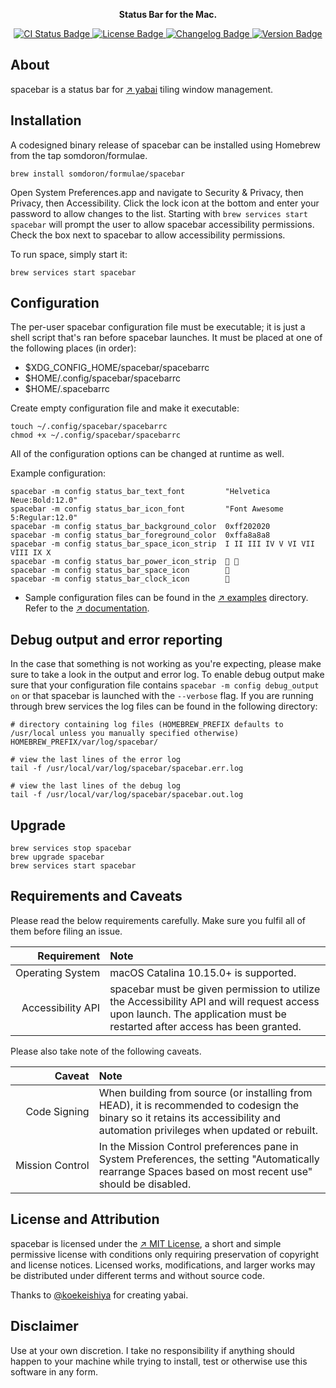 <!-- Please be careful editing the below HTML, as GitHub is quite finicky with anything that looks like an HTML tag in GitHub Flavored Markdown. -->
<p align="center">
  <b>Status Bar for the Mac.</b>
</p>
<p align="center">
  <a href="https://travis-ci.org/somdoron/spacebar">
    <img src="https://travis-ci.org/somdoron/spacebar.svg?branch=master" alt="CI Status Badge">
  </a>
  <a href="https://github.com/somdoron/spacebar/blob/master/LICENSE.txt">
    <img src="https://img.shields.io/github/license/somdoron/spacebar.svg?color=green" alt="License Badge">
  </a>
  <a href="https://github.com/spacebar/blob/blob/master/CHANGELOG.md">
    <img src="https://img.shields.io/badge/view-changelog-green.svg" alt="Changelog Badge">
  </a>
  <a href="https://github.com/somdoron/spacebar/releases">
    <img src="https://img.shields.io/github/commits-since/somdoron/spacebar/latest.svg?color=green" alt="Version Badge">
  </a>
</p>

## About

spacebar is a status bar for [&nearr;&nbsp;yabai][gh-yabai] tiling window management.

## Installation

A codesigned binary release of spacebar can be installed using Homebrew from the tap somdoron/formulae. 
```
brew install somdoron/formulae/spacebar
```

Open System Preferences.app and navigate to Security & Privacy, then Privacy, then Accessibility. Click the lock icon at the bottom and enter your password to allow changes to the list. Starting with `brew services start spacebar` will prompt the user to allow spacebar accessibility permissions. Check the box next to spacebar to allow accessibility permissions.

To run space, simply start it:
```
brew services start spacebar
```

## Configuration

The per-user spacebar configuration file must be executable; it is just a shell script that's ran before spacebar launches. It must be placed at one of the following places (in order):

* $XDG_CONFIG_HOME/spacebar/spacebarrc
* $HOME/.config/spacebar/spacebarrc
* $HOME/.spacebarrc

Create empty configuration file and make it executable:
```
touch ~/.config/spacebar/spacebarrc
chmod +x ~/.config/spacebar/spacebarrc
```

All of the configuration options can be changed at runtime as well.

Example configuration:
```
spacebar -m config status_bar_text_font         "Helvetica Neue:Bold:12.0"
spacebar -m config status_bar_icon_font         "Font Awesome 5:Regular:12.0"
spacebar -m config status_bar_background_color  0xff202020
spacebar -m config status_bar_foreground_color  0xffa8a8a8
spacebar -m config status_bar_space_icon_strip  I II III IV V VI VII VIII IX X
spacebar -m config status_bar_power_icon_strip   
spacebar -m config status_bar_space_icon        
spacebar -m config status_bar_clock_icon        
```

- Sample configuration files can be found in the [&nearr;&nbsp;examples][spacebar-examples] directory. Refer to the [&nearr;&nbsp;documentation][spacebar-docs].

## Debug output and error reporting

In the case that something is not working as you're expecting, please make sure to take a look in the output and error log. To enable debug output make sure that your configuration file contains `spacebar -m config debug_output on` or that spacebar is launched with the `--verbose` flag. If you are running through brew services the log files can be found in the following directory:

```
# directory containing log files (HOMEBREW_PREFIX defaults to /usr/local unless you manually specified otherwise)
HOMEBREW_PREFIX/var/log/spacebar/

# view the last lines of the error log 
tail -f /usr/local/var/log/spacebar/spacebar.err.log

# view the last lines of the debug log
tail -f /usr/local/var/log/spacebar/spacebar.out.log
```

## Upgrade

```
brew services stop spacebar
brew upgrade spacebar
brew services start spacebar
```

## Requirements and Caveats

Please read the below requirements carefully.
Make sure you fulfil all of them before filing an issue.

|Requirement|Note|
|-:|:-|
|Operating&nbsp;System|macOS Catalina 10.15.0+ is supported.|
|Accessibility&nbsp;API|spacebar must be given permission to utilize the Accessibility API and will request access upon launch. The application must be restarted after access has been granted.|

Please also take note of the following caveats.

|Caveat|Note|
|-:|:-|
|Code&nbsp;Signing|When building from source (or installing from HEAD), it is recommended to codesign the binary so it retains its accessibility and automation privileges when updated or rebuilt.|
|Mission&nbsp;Control|In the Mission Control preferences pane in System Preferences, the setting "Automatically rearrange Spaces based on most recent use" should be disabled.|

## License and Attribution

spacebar is licensed under the [&nearr;&nbsp;MIT&nbsp;License][spacebar-license], a short and simple permissive license with conditions only requiring preservation of copyright and license notices.
Licensed works, modifications, and larger works may be distributed under different terms and without source code.

Thanks to [@koekeishiya][gh-koekeishiya] for creating yabai.

## Disclaimer

Use at your own discretion.
I take no responsibility if anything should happen to your machine while trying to install, test or otherwise use this software in any form.

<!-- Project internal links -->
[spacebar-license]: LICENSE.txt
[spacebar-examples]: https://github.com/somdoron/spacebar/tree/master/examples
[spacebar-docs]: https://github.com/somdoron/spacebar/blob/master/doc/spacebar.asciidoc

<!-- Links to other GitHub projects/users -->
[gh-koekeishiya]: https://github.com/koekeishiya
[gh-yabai]: https://github.com/koekeishiya/yabai
